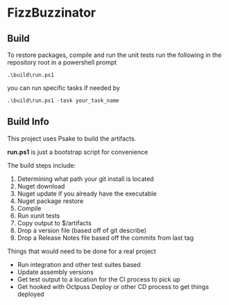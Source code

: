 # FizzBuzzinator #


## Build ##
To restore packages, compile and run the unit tests run the following in the repository root in a powershell prompt

`.\build\run.ps1`

you can run specific tasks if needed by

`.\build\run.ps1 -task your_task_name`

## Build Info ##
This project uses Psake to build the artifacts.

**run.ps1** is just a bootstrap script for convenience

The build steps include:

1.  Determining what path your git install is located
2.  Nuget download
3.  Nuget update if you already have the executable
4.  Nuget package restore 
5.  Compile
6.  Run xunit tests
7.  Copy output to $/artifacts
8.  Drop a version file (based off of git describe)
9.  Drop a Release Notes file based off the commits from last tag

Things that would need to be done for a real project

- Run integration and other test suites based
- Update assembly versions
- Get test output to a location for the CI process to pick up
- Get hooked with Octpuss Deploy or other CD process to get things deployed